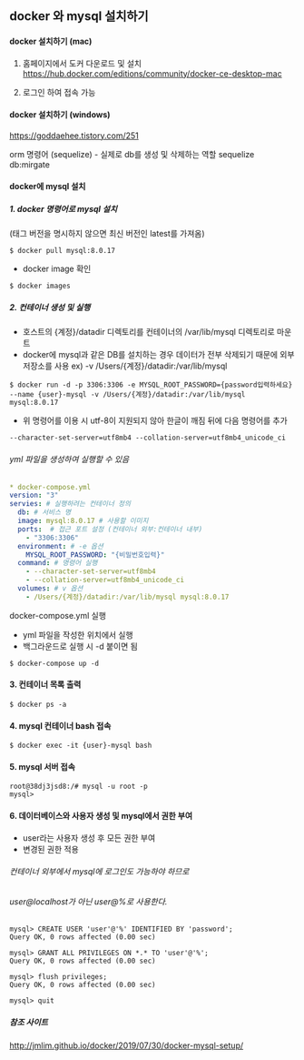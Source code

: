 ## docker 와 mysql 설치하기
#### docker 설치하기 (mac)
1. 홈페이지에서 도커 다운로드 및 설치
https://hub.docker.com/editions/community/docker-ce-desktop-mac

2. 로그인 하여 접속 가능

#### docker 설치하기 (windows)
https://goddaehee.tistory.com/251

orm 명령어 (sequelize) - 실제로 db를 생성 및 삭제하는 역할
sequelize db:mirgate

#### docker에 mysql 설치
##### 1. docker 명령어로 mysql 설치
(태그 버전을 명시하지 않으면 최신 버전인 latest를 가져옴)
```
$ docker pull mysql:8.0.17
```
- docker image 확인
```
$ docker images
```
##### 2. 컨테이너 생성 및 실행
- 호스트의 {계정}/datadir 디렉토리를 컨테이너의 /var/lib/mysql 디렉토리로 마운트
- docker에 mysql과 같은 DB를 설치하는 경우 데이터가 전부 삭제되기 때문에 외부 저장소를 사용
ex) -v /Users/{계정}/datadir:/var/lib/mysql
```
$ docker run -d -p 3306:3306 -e MYSQL_ROOT_PASSWORD={password입력하세요} --name {user}-mysql -v /Users/{계정}/datadir:/var/lib/mysql mysql:8.0.17
```
- 위 명령어를 이용 시 utf-8이 지원되지 않아 한글이 깨짐 뒤에 다음 명령어를 추가
```
--character-set-server=utf8mb4 --collation-server=utf8mb4_unicode_ci
```

###### yml 파일을 생성하여 실행할 수 있음
~~~yml
* docker-compose.yml
version: "3"
servies: # 실행하려는 컨테이너 정의
  db: # 서비스 명
  image: mysql:8.0.17 # 사용할 이미지
  ports:  # 접근 포트 설정 (컨테이너 외부:컨테이너 내부)
    - "3306:3306"
  environment: # -e 옵션 
    MYSQL_ROOT_PASSWORD: "{비밀번호입력}"
  command: # 명령어 실행
    - --character-set-server=utf8mb4
    - --collation-server=utf8mb4_unicode_ci
  volumes: # v 옵션
    - /Users/{계정}/datadir:/var/lib/mysql mysql:8.0.17
~~~
docker-compose.yml 실행
- yml 파일을 작성한 위치에서 실행
- 백그라운드로 실행 시 -d 붙이면 됨
```
$ docker-compose up -d
```

#### 3. 컨테이너 목록 출력
```
$ docker ps -a
```

#### 4. mysql 컨테이너 bash 접속
```
$ docker exec -it {user}-mysql bash
```

#### 5. mysql 서버 접속
```
root@38dj3jsd8:/# mysql -u root -p
mysql>
```

#### 6. 데이터베이스와 사용자 생성 및 mysql에서 권한 부여
- user라는 사용자 생성 후 모든 권한 부여
- 변경된 권한 적용
###### 컨테이너 외부에서 mysql에 로그인도 가능하야 하므로
###### user@localhost가 아닌 user@%로 사용한다.
```
mysql> CREATE USER 'user'@'%' IDENTIFIED BY 'password';
Query OK, 0 rows affected (0.00 sec)

mysql> GRANT ALL PRIVILEGES ON *.* TO 'user'@'%';
Query OK, 0 rows affected (0.00 sec)

mysql> flush privileges;
Query OK, 0 rows affected (0.00 sec)

mysql> quit
```

##### 참조 사이트
http://jmlim.github.io/docker/2019/07/30/docker-mysql-setup/